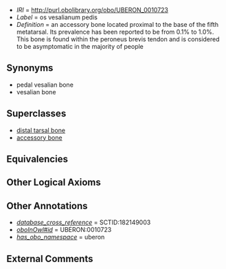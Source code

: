  * *IRI* = http://purl.obolibrary.org/obo/UBERON_0010723
 * *Label* = os vesalianum pedis
 * *Definition* = an accessory bone located proximal to the base of the fifth metatarsal. Its prevalence has been reported to be from 0.1% to 1.0%. This bone is found within the peroneus brevis tendon and is considered to be asymptomatic in the majority of people

## Synonyms

 * pedal vesalian bone
 * vesalian bone

## Superclasses

 * [distal tarsal bone](../../UBERON/21/UBERON_0010721.md)
 * [accessory bone](../../UBERON/22/UBERON_0010722.md)

## Equivalencies


## Other Logical Axioms


## Other Annotations

 * *[database_cross_reference](../../ef/oboInOwl#hasDbXref.md)* = SCTID:182149003
 * *[oboInOwl#id](../../id/oboInOwl#id.md)* = UBERON:0010723
 * *[has_obo_namespace](../../ce/oboInOwl#hasOBONamespace.md)* = uberon

## External Comments

